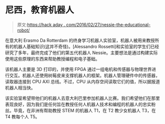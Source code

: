 # 尼西，教育机器人

> 原文:[https://hack aday . com/2016/02/27/nessie-the-educational-robot/](https://hackaday.com/2016/02/27/nessie-the-educational-robot/)

在意大利 Erasmo Da Rotterdam 的终身学习机器人实验室，机器人被用来教授所有的机器人基础知识(这并不奇怪)。[Alessandro Rossetti]和实验室的学生们已经研究了多年，最终完成了他们的第五代机器人 Nessie。主要想法是通过构建实际使用这些原理的东西来帮助教授编程和电子基础。

该机器人主要是 3D 打印的，并使用 FPGA 通过一组电机和传感器与物理世界进行交互。机器人还使用树莓皮来支撑机器人的框架。机器人管理硬件中的传感器，读取器连接到 CPU AXI 总线。不过，CPU 从内存空间读取它们的值，所以据报道机器人相当快。

该实验室希望带他们的机器人去意大利巴里参加机器人比赛。我们希望他们在那里表现良好，因为我们是任何旨在教授任何人机器人技术和编程的机器人的忠实粉丝。毕竟，在非洲有帮助教授 STEM 的机器人 T1，在 T2 教少女机器人 T3，在 T4 教每个人 T5。